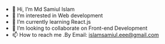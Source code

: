 - 👋 Hi, I’m Md Samiul Islam
- 👀 I’m interested in Web development
- 🌱 I’m currently learning React.js
- 💞️ I’m looking to collaborate on Front-end Development
- 📫 How to reach me .By Email: islamsamiul.eee@gmail.com

<!---
Samiulewu/Samiulewu is a ✨ special ✨ repository because its `README.md` (this file) appears on your GitHub profile.
You can click the Preview link to take a look at your changes.
--->

